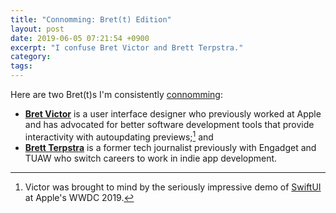 ```yaml
---
title: "Connomming: Bret(t) Edition"
layout: post
date: 2019-06-05 07:21:54 +0900
excerpt: "I confuse Bret Victor and Brett Terpstra."
category: 
tags: 
---
```


Here are two Bret(t)s I'm consistently [connomming][oa]:

[oa]: https://articles.inqk.net/2018/09/23/connomming.html

- [**Bret Victor**][bv] is a user interface designer who previously worked at Apple and has advocated for better software development tools that provide interactivity with autoupdating previews;[^1] and
- [**Brett Terpstra**][bt] is a former tech journalist previously with Engadget and TUAW who switch careers to work in indie app development.

[bv]: http://worrydream.com/

[bt]: https://brettterpstra.com/

[^1]: Victor was brought to mind by the seriously impressive demo of [SwiftUI][sui] at Apple's WWDC 2019.

[sui]: https://developer.apple.com/xcode/swiftui/
